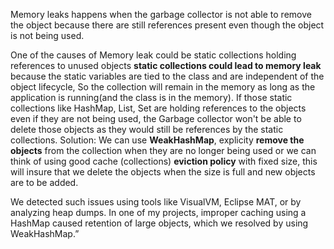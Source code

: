 Memory leaks happens when the garbage collector is not able to remove the object because there are still references present even though the object is not being used.

One of the causes of Memory leak could be static collections holding references to unused objects
**static collections could lead to memory leak** because the static variables are tied to the class and are independent of the object lifecycle, So the collection will remain in the memory as long as the application is running(and the class is in the memory). If those static collections like HashMap, List, Set are holding references to the objects even if they are not being used, the Garbage collector won't be able to delete those objects as they would still be references by the static collections.
Solution:
We can use **WeakHashMap**, explicity **remove the objects** from the collection when they are no longer being used or we can think of using good cache (collections) **eviction policy** with fixed size, this will insure that we delete the objects when the size is full and new objects are to be added.

We detected such issues using tools like VisualVM, Eclipse MAT, or by analyzing heap dumps. In one of my projects, improper caching using a HashMap caused retention of large objects, which we resolved by using WeakHashMap.”
